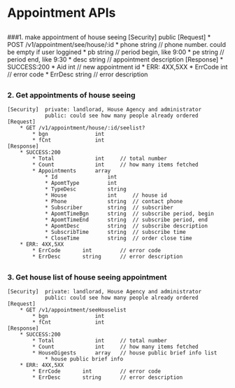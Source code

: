 # Appointment APIs

##
###1. make appointment of house seeing
	[Security]	public
	[Request]
  		* POST /v1/appointment/see/house/:id
	  		* phone			string	// phone number. could be empty if user loggined 
	  		* pb			string	// period begin, like 9:00
	  		* pe			string 	// period end, like 9:30
	  		* desc			string	// appointment description
	[Response]
		* SUCCESS:200 
			* Aid    		int		// new appointment id
		* ERR: 4XX,5XX
	  		* ErrCode		int			// error code
	  		* ErrDesc		string		// error description
##

### 2. Get appointments of house seeing
	[Security]	private: landlorad, House Agency and administrator
				public: could see how many people already ordered
	[Request]
  		* GET /v1/appointment/house/:id/seelist?
	  		* bgn				int
	  		* fCnt				int
	[Response]
		* SUCCESS:200 
			* Total    			int		// total number
			* Count				int		// how many items fetched
			* Appointments		array
				* Id				int
				* ApomtType			int
				* TypeDesc			string
				* House				int		// house id
				* Phone				string	// contact phone
				* Subscriber		string	// subscriber
				* ApomtTimeBgn		string	// subscribe period, begin
				* ApomtTimeEnd		string	// subscribe period, end
				* ApomtDesc			string	// subscribe description
				* SubscribTime		string	// subscribe time
				* CloseTime			string	// order close time
		* ERR: 4XX,5XX
	  		* ErrCode		int			// error code
	  		* ErrDesc		string		// error description
##

### 3. Get house list of house seeing appointment
	[Security]	private: landlorad, House Agency and administrator
				public: could see how many people already ordered
	[Request]
  		* GET /v1/appointment/seeHouselist
	  		* bgn				int
	  		* fCnt				int
	[Response]
		* SUCCESS:200 
			* Total    			int		// total number
			* Count				int		// how many items fetched
			* HouseDigests		array	// house public brief info list
				* house public brief info
		* ERR: 4XX,5XX
	  		* ErrCode		int			// error code
	  		* ErrDesc		string		// error description

